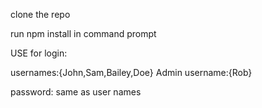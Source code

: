 clone the repo

run npm install in command prompt 

USE for login:

usernames:{John,Sam,Bailey,Doe}
Admin username:{Rob}

password: same as user names

